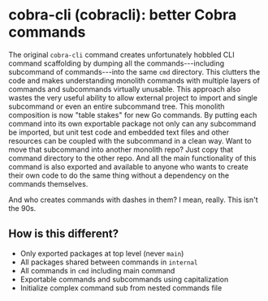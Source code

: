 # cobra-cli (cobracli): better Cobra commands

The original `cobra-cli` command creates unfortunately hobbled CLI command scaffolding by dumping all the commands---including subcommand of commands---into the same `cmd` directory. This clutters the code and makes understanding monolith commands with multiple layers of commands and subcommands virtually unusable. This approach also wastes the very useful ability to allow external project to import and single subcommand or even an entire subcommand tree. This monolith composition is now "table stakes" for new Go commands. By putting each command into its own exportable package not only can any subcommand be imported, but unit test code and embedded text files and other resources can be coupled with the subcommand in a clean way. Want to move that subcommand into another monolith repo? Just copy that command directory to the other repo. And all the main functionality of this command is also exported and available to anyone who wants to create their own code to do the same thing without a dependency on the commands themselves.

And who creates commands with dashes in them? I mean, really. This isn't the 90s.

## How is this different?

* Only exported packages at top level (never `main`)
* All packages shared between commands in `internal`
* All commands in `cmd` including main command 
* Exportable commands and subcommands using capitalization
* Initialize complex command sub from nested commands file


